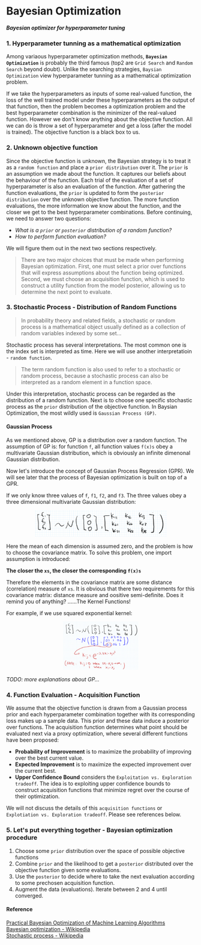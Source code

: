 # Bayesian Optimization
***Bayesian optimizer for hyperparameter tuning***

### 1. Hyperparameter tunning as a mathematical optimization
Among variaous hyperparameter optimization methods, **`Bayesian Optimization`** is probably the third famous (top2 are `Grid Search` and `Random Search` beyond doubt). Unlike the searching strategies, `Baysian Optimization` view hyperparameter tunning as a mathematical optimization problem. 

If we take the hyperparameters as inputs of some real-valued function, the loss of the well trained model under these hyperparameters as the output of that function, then the problem becomes a optimization problem and the best hyperparameter combination is the minimizer of the real-valued function. However we don't know anything about the objective function. All we can do is throw a set of hyperparameter and get a loss (after the model is trained). The objective function is a black box to us.

### 2. Unknown objective function
Since the objective function is unknown, the Bayesian strategy is to treat it as a `random function` and place a `prior distribution` over it. The `prior` is an assumption we made about the function. It captures our beliefs about the behaviour of the function. Each trial of the evaluation of a set of hyperparameter is also an evaluation of the function. After gathering the function evaluations, the `prior` is updated to form the `posterior distribution` over the unknown objective function. The more function evaluations, the more information we know about the function, and the closer we get to the best hyperparameter combinations. Before continuing, we need to answer two questions:

* *What is a `prior` or `posterior` distribution of a random function?*  
* *How to perform function evaluation?*

We will figure them out in the next two sections respectively.

>There are two major choices that must be made when performing Bayesian optimization. First, one must select a prior over functions that will express assumptions about the function being optimized. Second, we must choose an acquisition function, which is used to construct a utility function from the model posterior, allowing us to determine the next point to evaluate.

### 3. Stochastic Process - Distribution of Random Functions
>In probability theory and related fields, a stochastic or random process is a mathematical object usually defined as a collection of random variables indexed by some set...

Stochastic process has several interpretations. The most common one is the index set is interpreted as time. Here we will use another interpretatioin - `random function`. 
>The term random function is also used to refer to a stochastic or random process, because a stochastic process can also be interpreted as a random element in a function space.

Under this interpretation, stochastic process can be regarded as the distribution of a random function. Next is to choose one specific stochastic process as the `prior` distribution of the objective function. In Baysian Optimization, the most wildly used is `Gaussian Process (GP)`. 

#### Gaussian Process
As we mentioned above, GP is a distribution over a random function. The assumption of GP is: for function `f`, all function values `f(x)s` obey a multivariate Gaussian distribution, which is obviously an infinite dimenonal Gaussian distribution.   

Now let's introduce the concept of Gaussian Process Regression (GPR). We will see later that the process of Bayesian optimization is built on top of a GPR.

If we only know three values of `f`, `f1`, `f2`, and `f3`. The three values obey a three dimensional multivariate Gaussian distribution:
<div align="center">
<img src="https://raw.githubusercontent.com/bujingyi/bayesian-optimization/master/image/gpr_1.png" height="70%" width="70%" >
</div>

Here the mean of each dimension is assumed zero, and the problem is how to choose the covariance matrix. To solve this problem, one import assumption is introduced:

**The closer the `xs`, the closer the corresponding `f(x)s`**

Therefore the elements in the covariance matrix are some distance (correlation) measure of `xs`. It is obvious that there two requirements for this covariance matrix: distance measure and oositive semi-definite. Does it remind you of anything? ......The Kernel Functions!

For example, if we use squared exponential kernel:
<div align="center">
<img src="https://raw.githubusercontent.com/bujingyi/bayesian-optimization/master/image/gpr_2.png" height="40%" width="40%" >
</div>



*TODO: more explanations about GP...*  

### 4. Function Evaluation - Acquisition Function
We assume that the objective function is drawn from a Gaussian process prior and each hyperparameter combination together with its corresponding loss makes up a sample data. This prior and these data induce a posterior over functions. The acquisition function determines what point should be evaluated next via a proxy optimization, where several different functions have been proposed:
* **Probability of Improvement** is to maximize the probability of improving over the best current value.
* **Expected Improvement** is to maximize the expected improvement over the current best.
* **Upper Confidence Bound** considers the `Exploitation vs. Exploration tradeoff`. The idea is to exploiting upper confidence bounds to construct acquisition functions that minimize regret over the course of their optimization.

We will not discuss the details of this `acquisition functions` or `Explotiation vs. Exploration tradeoff`. Please see references below.

### 5. Let's put everything together - Bayesian optimization procedure
1. Choose some `prior` distribution over the space of possible objective functions
2. Combine `prior` and the likelihood to get a `posterior` distributed over the objective function given some evaluations.
3. Use the `posterior` to decide where to take the next evaluation according to some prechosen acquisition function.
4. Augment the data (evaluations).
Iterate between 2 and 4 until converged.

#### Reference
[Practical Bayesian Optimization of Machine Learning Algorithms](https://arxiv.org/pdf/1206.2944.pdf)  
[Bayesian optimization - Wikipedia](https://en.wikipedia.org/wiki/Bayesian_optimization)  
[Stochastic process - Wikipedia](https://en.wikipedia.org/wiki/Stochastic_process)
